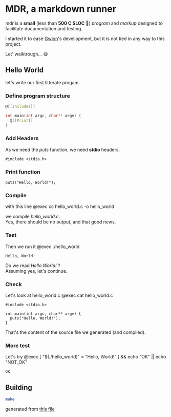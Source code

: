 # MDR, a markdown runner

mdr is a **small** (less than **500 C SLOC** :champagne:) *program* and *markup*
designed to facilitate documentation and testing.  

I started it to ease [Gwion](https://github.com/fennecdjay/gwion)'s devellopment,
but it is not tied in any way to this project.  

Let' walktrough... :smile:
## Hello World
let's write our first litterate progam.

### Define program structure
``` hello_world.c .c
@[[Includes]]

int main(int argc, char** argv) {
  @[[Print]]
}
```  


### Add Headers
As we need the *puts* function, we need **stdio** headers.

``` Includes .c  
#include <stdio.h>
```  


### Print function
``` Print .c
puts("Hello, World!");
```  



### Compile
with this line @exec cc hello_world.c -o hello_world


we compile *hello_world.c*.  
Yes, there should be no output, and that good news.
### Test

Then we run it @exec ./hello_world
```  
Hello, World!

```  


Do we read *Hello World!* ?  
Assuming yes, let's continue.

### Check
Let's look at hello_world.c @exec cat hello_world.c  

```
#include <stdio.h>

int main(int argc, char** argv) {
  puts("Hello, World!");
}

```


That's the content of the source file we generated (and compiled).

### More test
Let's try @exec [ "$(./hello_world)" = "Hello, World!" ] && echo "OK" || echo "NOT_OK"
```
OK
```

## Building
``` sh
make
```  

generated from [this file](https://github.com/fennecdjay/mdr/blob/master/README.mdr)
